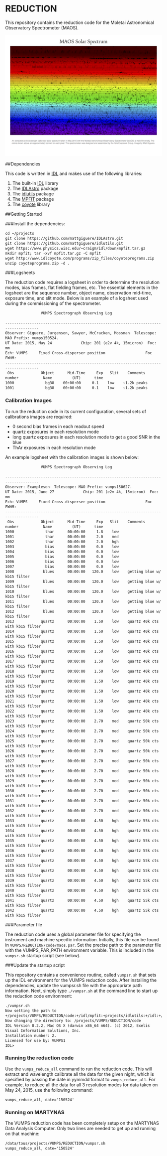 # REDUCTION

This repository contains the reduction code for the Moletai Astronomical Observatory Spectrometer (MAOS).

![MAOS Solar Spectrum](docs/figures/vumps_spec.png)

##Dependencies

This code is written in [IDL](http://www.exelisvis.com/ProductsServices/IDL.aspx) and makes use of the following libraries:

1. The built-in [IDL](http://www.exelisvis.com/ProductsServices/IDL.aspx) library
2. The [IDLAstro](https://github.com/mattgiguere/IDLAstro) package
3. The [idlutils](https://github.com/mattgiguere/idlutils) package
4. The [MPFIT](https://www.physics.wisc.edu/~craigm/idl/fitting.html) package
5. The [coyote](http://www.idlcoyote.com/documents/programs.php) library


##Getting Started

###Install the dependencies:

    cd ~/projects
    git clone https://github.com/mattgiguere/IDLAstro.git
    git clone https://github.com/mattgiguere/idlutils.git
    wget https://www.physics.wisc.edu/~craigm/idl/down/mpfit.tar.gz
    mkdir mpfit; tar -xvf mpfit.tar.gz -C mpfit
    wget http://www.idlcoyote.com/programs/zip_files/coyoteprograms.zip
    unzip coyoteprograms.zip -d .
    
###Logsheets

The reduction code requires a logsheet in order to determine the resolution modes, bias frames, flat fielding frames, etc. The essential elements in the logsheet are the sequence number, object name, observation mid-time, exposure time, and slit mode. Below is an example of a logsheet used during the commissioning of the spectrometer.

```text
                VUMPS Spectrograph Observing Log 
  
-------------------------------------------------------------------------------------
Observer: Giguere, Jurgenson, Sawyer, McCracken, Mossman  Telescope: MAO Prefix: vumps150524.
UT Date: 2015, May 24             Chip: 201 (e2v 4k, 15micron)  Foc:  mm
Ech: VUMPS     Fixed Cross-disperser position                  Foc FWHM: 
-------------------------------------------------------------------------------------
 Obs            Object      Mid-Time     Exp   Slit    Comments
number           Name         (UT)      time           
1000              bg38    00:00:00     0.1    low    ~1.2k peaks
1001              bg38    00:00:00     0.1    low    ~1.2k peaks

```

### Calibration Images

To run the reduction code in its current configuration, several sets of calibrations images are required: 

- 0 second bias frames in each readout speed
- quartz exposures in each resolution mode
- long quartz exposures in each resolution mode to get a good SNR in the blue
- ThAr exposures in each resolution mode

An example logsheet with the calibration images is shown below:

```text
                VUMPS Spectrograph Observing Log 
  
-------------------------------------------------------------------------------------
Observer: Exampleson  Telescope: MAO Prefix: vumps150627.
UT Date: 2015, June 27             Chip: 201 (e2v 4k, 15micron)  Foc:  mm
Ech: VUMPS     Fixed Cross-disperser position                  Foc FWHM: 
-------------------------------------------------------------------------------------
 Obs            Object      Mid-Time     Exp   Slit    Comments
number           Name         (UT)      time           
1000              thar      00:00:00     1.8    low    
1001              thar      00:00:00     2.0    med    
1002              thar      00:00:00     2.0    hgh    
1003              bias      00:00:00     0.0    low    
1004              bias      00:00:00     0.0    low    
1005              bias      00:00:00     0.0    low    
1006              bias      00:00:00     0.0    low    
1007              bias      00:00:00     0.0    low    
1008             blues      00:00:00   120.0    low    getting blue w/ kb15 filter
1009             blues      00:00:00   120.0    low    getting blue w/ kb15 filter
1010             blues      00:00:00   120.0    low    getting blue w/ kb15 filter
1011             blues      00:00:00   120.0    low    getting blue w/ kb15 filter
1012             blues      00:00:00   120.0    low    getting blue w/ kb15 filter
1013            quartz      00:00:00    1.50    low    quartz 40k cts with kb15 filter
1014            quartz      00:00:00    1.50    low    quartz 40k cts with kb15 filter
1015            quartz      00:00:00    1.50    low    quartz 40k cts with kb15 filter
1016            quartz      00:00:00    1.50    low    quartz 40k cts with kb15 filter
1017            quartz      00:00:00    1.50    low    quartz 40k cts with kb15 filter
1018            quartz      00:00:00    1.50    low    quartz 40k cts with kb15 filter
1019            quartz      00:00:00    1.50    low    quartz 40k cts with kb15 filter
1020            quartz      00:00:00    1.50    low    quartz 40k cts with kb15 filter
1021            quartz      00:00:00    1.50    low    quartz 40k cts with kb15 filter
1022            quartz      00:00:00    1.50    low    quartz 40k cts with kb15 filter
1023            quartz      00:00:00    2.70    med    quartz 50k cts with kb15 filter
1024            quartz      00:00:00    2.70    med    quartz 50k cts with kb15 filter
1025            quartz      00:00:00    2.70    med    quartz 50k cts with kb15 filter
1026            quartz      00:00:00    2.70    med    quartz 50k cts with kb15 filter
1027            quartz      00:00:00    2.70    med    quartz 50k cts with kb15 filter
1028            quartz      00:00:00    2.70    med    quartz 50k cts with kb15 filter
1029            quartz      00:00:00    2.70    med    quartz 50k cts with kb15 filter
1030            quartz      00:00:00    2.70    med    quartz 50k cts with kb15 filter
1031            quartz      00:00:00    2.70    med    quartz 50k cts with kb15 filter
1032            quartz      00:00:00    2.70    med    quartz 50k cts with kb15 filter
1033            quartz      00:00:00    4.50    hgh    quartz 55k cts with kb15 filter
1034            quartz      00:00:00    4.50    hgh    quartz 55k cts with kb15 filter
1035            quartz      00:00:00    4.50    hgh    quartz 55k cts with kb15 filter
1036            quartz      00:00:00    4.50    hgh    quartz 55k cts with kb15 filter
1037            quartz      00:00:00    4.50    hgh    quartz 55k cts with kb15 filter
1038            quartz      00:00:00    4.50    hgh    quartz 55k cts with kb15 filter
1039            quartz      00:00:00    4.50    hgh    quartz 55k cts with kb15 filter
1040            quartz      00:00:00    4.50    hgh    quartz 55k cts with kb15 filter
1041            quartz      00:00:00    4.50    hgh    quartz 55k cts with kb15 filter
1042            quartz      00:00:00    4.50    hgh    quartz 55k cts with kb15 filter
```

###Parameter file

The reduction code uses a global parameter file for specifying the instrument and machine specific information. Initially, this file can be found in `VUMPS/REDUCTION/code/maos.par`. Set the precise path to the parameter file with the VUMPS_PAR_PATH environment variable. This is included in the `vumpsr.sh` startup script (see below).

###Update the startup script

This repository contains a convenience routine, called `vumpsr.sh` that sets up the IDL environment for the VUMPS reduction code. After installing the dependencies, update the vumpsr.sh file with the appropriate path information. Next, simply type `./vumpsr.sh` at the command line to start up the reduction code environment:

    ./vumpsr.sh
    Now setting the path to +/projects/VUMPS/REDUCTION/code:+/idl/mpfit:+projects/idlutils:+/idl:+/projects/IDLAstro/pro:+/projects/coyote:+/Applications/exelis/idl/lib
    Now changing the directory to: /projects/VUMPS/REDUCTION/code
    IDL Version 8.2.2, Mac OS X (darwin x86_64 m64). (c) 2012, Exelis Visual Information Solutions, Inc.
    Installation number: 2.
    Licensed for use by: VUMPS1
    IDL> 

### Running the reduction code

Use the `vumps_reduce_all` command to run the reduction code. This will extract and wavelength calibrate all the data for the given night, which is specified by passing the date in yymmdd format to `vumps_reduce_all`. For example, to reduce all the data for all 3 resolution modes for data taken on May 24, 2015, use the following command:

    vumps_reduce_all, date='150524'

### Running on MARTYNAS

The VUMPS reduction code has been completely setup on the MARTYNAS Data Analysis Computer. Only two lines are needed to get up and running on that machine:

    /data/tous/projects/VUMPS/REDUCTION/vumpsr.sh
    vumps_reduce_all, date='150524'
